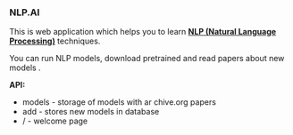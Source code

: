 ### NLP.AI

This is web application which helps you to
learn **[NLP (Natural Language Processing)](https://en.wikipedia.org/wiki/Natural_language_processing)** techniques.

You can run NLP models, download pretrained and read papers about new models .

**API:**

+ models - storage of models with ar chive.org papers
+ add - stores new models in database
+ / - welcome page

